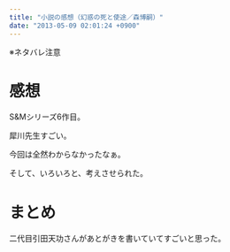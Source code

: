 ```yaml
---
title: "小説の感想（幻惑の死と使途／森博嗣）"
date: "2013-05-09 02:01:24 +0900"
---
```


※ネタバレ注意

# 感想

S&#038;Mシリーズ6作目。

犀川先生すごい。

今回は全然わからなかったなぁ。

そして、いろいろと、考えさせられた。

# まとめ

二代目引田天功さんがあとがきを書いていてすごいと思った。
